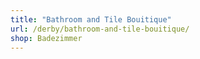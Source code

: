 ```yaml
---
title: "Bathroom and Tile Bouitique"
url: /derby/bathroom-and-tile-bouitique/
shop: Badezimmer
---
```

